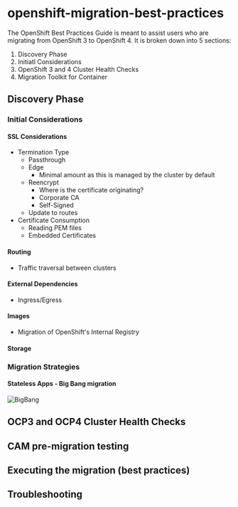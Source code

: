 # openshift-migration-best-practices

The OpenShift Best Practices Guide is meant to assist users who are migrating from OpenShift 3 to OpenShift 4. It is broken down into 5 sections:

 1. Discovery Phase
 2. Initiatl Considerations
 3. OpenShift 3 and 4 Cluster Health Checks
 4. Migration Toolkit for Container

## Discovery Phase

### Initial Considerations

#### SSL Considerations

- Termination Type
  - Passthrough
  - Edge
    - Minimal amount as this is managed by the cluster by default
  - Reencrypt
    - Where is the certificate originating?
     - Corporate CA
     - Self-Signed
  - Update to routes
- Certificate Consumption
  - Reading PEM files
  - Embedded Certificates

#### Routing
  - Traffic traversal between clusters

#### External Dependencies
  - Ingress/Egress

#### Images
  - Migration of OpenShift's Internal Registry

#### Storage

### Migration Strategies

#### Stateless Apps - Big Bang migration


![BigBang](https://github.com/redhat-cop/openshift-migration-best-practices/raw/master/images/stateless-bigbang.png)

## OCP3 and OCP4 Cluster Health Checks


## CAM pre-migration testing


## Executing the migration (best practices)


## Troubleshooting
